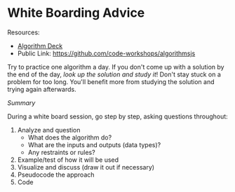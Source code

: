 # White Boarding Advice

Resources:
* [Algorithm Deck](https://drive.google.com/open?id=1raZx8K8cWmQkwmjxJ3qZ-GG6zEAawtsmtGgxnd-DXfU)
* Public Link: https://github.com/code-workshops/algorithmsjs

Try to practice one algorithm a day. If you don't come up with a solution by the end of the day, _look up the solution and study it_!
Don't stay stuck on a problem for too long. You'll benefit more from studying the solution and trying again afterwards.

*Summary*

During a white board session, go step by step, asking questions throughout:

1. Analyze and question
    * What does the algorithm do?
    * What are the inputs and outputs (data types)?
    * Any restraints or rules?
2. Example/test of how it will be used
3. Visualize and discuss (draw it out if necessary)
4. Pseudocode the approach
5. Code
